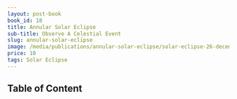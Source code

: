 ```yaml
---
layout: post-book
book_id: 18
title: Annular Solar Eclipse
sub-title: Observe A Celestial Event
slug: annular-solar-eclipse
image: /media/publications/annular-solar-eclipse/solar-eclipse-26-december-2019-book-cover.jpg
price: 10
tags: Solar Eclipse
---
```

## Table of Content
